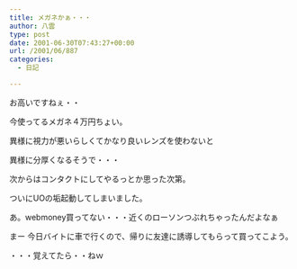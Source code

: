 ```yaml
---
title: メガネかぁ・・・
author: 八雲
type: post
date: 2001-06-30T07:43:27+00:00
url: /2001/06/887
categories:
  - 日記

---
```

お高いですねぇ・・
  
今使ってるメガネ４万円ちょい。
  
異様に視力が悪いらしくてかなり良いレンズを使わないと
  
異様に分厚くなるそうで・・・
  
次からはコンタクトにしてやるっとか思った次第。

ついにUOの垢起動してしまいました。
  
あ。webmoney買ってない・・・近くのローソンつぶれちゃったんだよなぁ
  
まー 今日バイトに車で行くので、帰りに友達に誘導してもらって買ってこよう。
  
・・・覚えてたら・・ねｗ